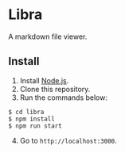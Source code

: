 # Libra

A markdown file viewer.

## Install

1. Install [Node.js](https://nodejs.org/).
2. Clone this repository.
3. Run the commands below:

```shell
$ cd libra
$ npm install
$ npm run start
```

4. Go to `http://localhost:3000`.
